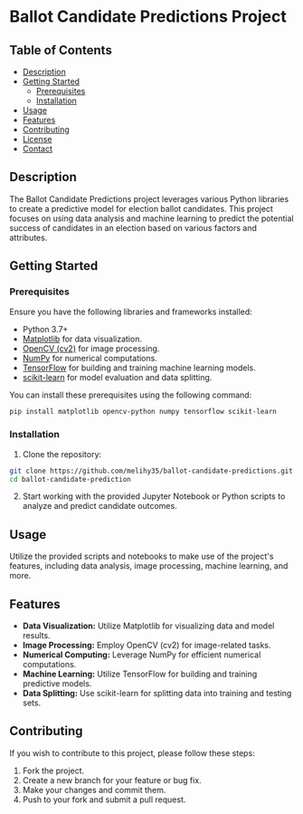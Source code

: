 # Ballot Candidate Predictions Project


## Table of Contents
- [Description](#description)
- [Getting Started](#getting-started)
  - [Prerequisites](#prerequisites)
  - [Installation](#installation)
- [Usage](#usage)
- [Features](#features)
- [Contributing](#contributing)
- [License](#license)
- [Contact](#contact)

## Description

The Ballot Candidate Predictions project leverages various Python libraries to create a predictive model for election ballot candidates. This project focuses on using data analysis and machine learning to predict the potential success of candidates in an election based on various factors and attributes.

## Getting Started

### Prerequisites

Ensure you have the following libraries and frameworks installed:

- Python 3.7+
- [Matplotlib](https://matplotlib.org/) for data visualization.
- [OpenCV (cv2)](https://pypi.org/project/opencv-python/) for image processing.
- [NumPy](https://numpy.org/) for numerical computations.
- [TensorFlow](https://www.tensorflow.org/) for building and training machine learning models.
- [scikit-learn](https://scikit-learn.org/stable/index.html) for model evaluation and data splitting.

You can install these prerequisites using the following command:

```bash
pip install matplotlib opencv-python numpy tensorflow scikit-learn
```

### Installation

1. Clone the repository:

```bash
git clone https://github.com/melihy35/ballot-candidate-predictions.git
cd ballot-candidate-prediction
```

2. Start working with the provided Jupyter Notebook or Python scripts to analyze and predict candidate outcomes.

## Usage

Utilize the provided scripts and notebooks to make use of the project's features, including data analysis, image processing, machine learning, and more.

## Features

- **Data Visualization:** Utilize Matplotlib for visualizing data and model results.
- **Image Processing:** Employ OpenCV (cv2) for image-related tasks.
- **Numerical Computing:** Leverage NumPy for efficient numerical computations.
- **Machine Learning:** Utilize TensorFlow for building and training predictive models.
- **Data Splitting:** Use scikit-learn for splitting data into training and testing sets.

## Contributing

If you wish to contribute to this project, please follow these steps:

1. Fork the project.
2. Create a new branch for your feature or bug fix.
3. Make your changes and commit them.
4. Push to your fork and submit a pull request.




